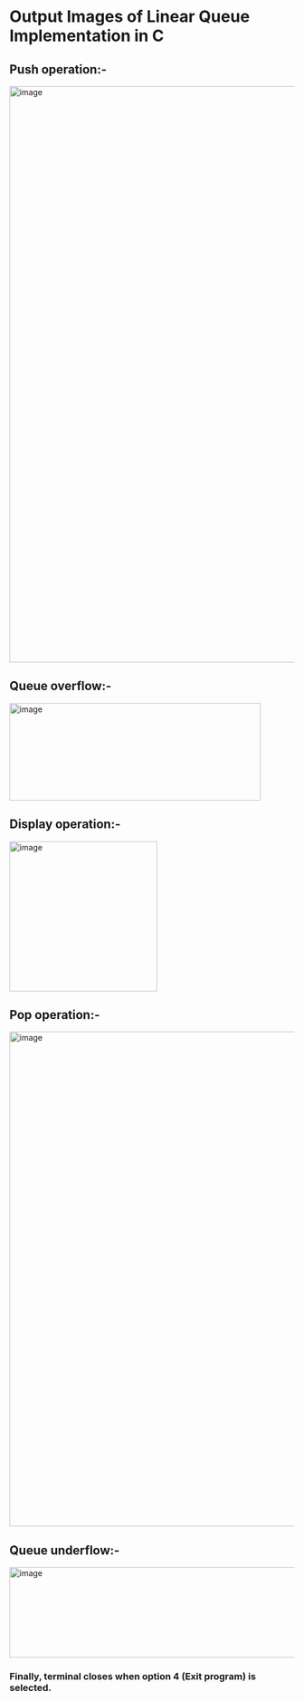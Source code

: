# Output Images of Linear Queue Implementation in C

## Push operation:-
<img width="1919" height="1018" alt="image" src="https://github.com/user-attachments/assets/fe82a940-3a99-4f8c-8fc4-3a0952a5304e" />

## Queue overflow:-
<img width="444" height="172" alt="image" src="https://github.com/user-attachments/assets/98745fda-4f6c-4b72-b4f6-21a98f7a0924" />

## Display operation:-
<img width="261" height="265" alt="image" src="https://github.com/user-attachments/assets/11737659-d2d8-47ac-bb9c-178edbf6c5ed" />

## Pop operation:-
<img width="1918" height="874" alt="image" src="https://github.com/user-attachments/assets/e0d9c424-c8b1-4216-b915-8b86310d6bd1" />

## Queue underflow:-
<img width="519" height="160" alt="image" src="https://github.com/user-attachments/assets/70772435-e07a-4253-80e8-090eb8aeda48" />

### Finally, terminal closes when option 4 (Exit program) is selected.

